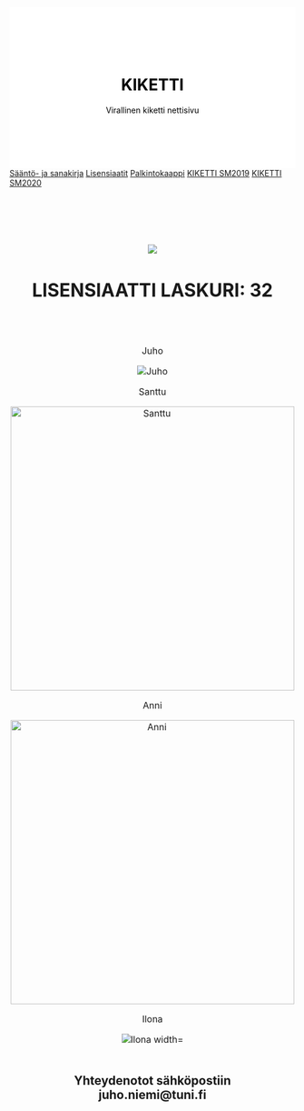 <!DOCTYPE html>
<html lang="en">
<head>
<title>KIKETTI</title>
<meta charset="UTF-8">
<meta name="viewport" content="width=device-width, initial-scale=1">
<style>
.header {
  padding: 80px; 
  text-align: center; 
  background: #FFFF; 
  color: black; 
  
}


.header h1 {
  font-size: 40px;
}

.navbar {
  overflow: hidden; 
  background-color: #FFFF; 
  color: black;
}

.navbar a {
  float: left; 
  display: block; 
  color: black; 
  text-align: center; 
  padding: 14px 20px; 
  text-decoration: none; 
  margin-left:30px;
}


.navbar a.right {
  float: right; 
}

.navbar a:hover {
  color: black; 
  text-decoration: underline;
}
.footer {
  padding: 20px; 
  text-align: center;  
}
.runko {
	margin-top:100px; 
	text-align:center;
    img-width:200px;
    font-size:16px;
}

</head>
</style>
<body>
<div class="header">
  <h1>KIKETTI</h1>
  <p>Virallinen kiketti nettisivu</p>
</div>
<div class="navbar">
  <a href="saannot.html">Sääntö- ja sanakirja</a>
  <a href="lisensiaatit.html">Lisensiaatit</a>
  <a href="#">Palkintokaappi</a>
  <a href="#">KIKETTI SM2019</a>
  <a href="#">KIKETTI SM2020</a> 
</div>
<div class="runko">
<img src="http://i.picasion.com/gl/89/cmuQ.gif">
<h1>LISENSIAATTI LASKURI: 32</h1>
<br /><br />
  <p>Juho</p>
  <img src="https://66.media.tumblr.com/bb965c1ca4425e6dcef3893fa345e060/tumblr_inline_pnaoc9dCTa1saay1z_500.jpg" alt="Juho">
  <p>Santtu</p>
  <img src="https://66.media.tumblr.com/54e58ab47a0e0725318e8a62e29a76b5/tumblr_inline_pnao8k8smF1saay1z_500.jpg" alt="Santtu" width="500">
  <p>Anni</p>
  <img src="https://66.media.tumblr.com/41a4f9333b0bc0c024bd41ebe57a203d/tumblr_inline_pnaodknxGD1saay1z_500.jpg" alt="Anni" width="500">
  <p>Ilona</p>
  <img src="https://66.media.tumblr.com/8b52f463a6ad08a2cfc84d70f36a7e95/tumblr_inline_px5j7hsQ4Y1saay1z_500.png" alt="Ilona width="500"">
</div>
<div class="footer">
  <h2>Yhteydenotot sähköpostiin juho.niemi@tuni.fi</h2>
</div>
</body>

